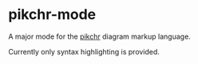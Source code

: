 # pikchr-mode

A major mode for the [pikchr](https://pikchr.org/) diagram markup language.

Currently only syntax highlighting is provided.
